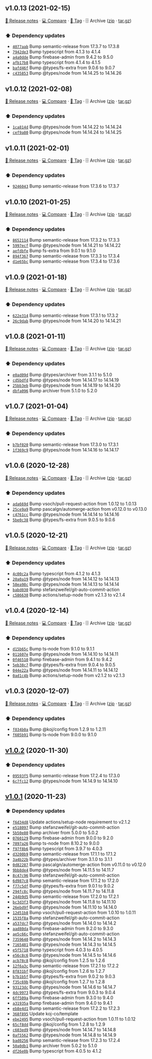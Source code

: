 ## v1.0.13 (2021-02-15)

[📝 Release notes](https://github.com/koj-co/firebase-github-backup/releases/tag/v1.0.13) · [💻 Compare](https://github.com/koj-co/firebase-github-backup/compare/v1.0.12...v1.0.13) · [🔖 Tag](https://github.com/koj-co/firebase-github-backup/tree/v1.0.13) · 🗄️ Archive ([zip](https://github.com/koj-co/firebase-github-backup/archive/v1.0.13.zip) · [tar.gz](https://github.com/koj-co/firebase-github-backup/archive/v1.0.13.tar.gz))

### ⬆️ Dependency updates

- [`4077aab`](https://github.com/koj-co/firebase-github-backup/commit/4077aab)  Bump semantic-release from 17.3.7 to 17.3.8
- [`7942de3`](https://github.com/koj-co/firebase-github-backup/commit/7942de3)  Bump typescript from 4.1.3 to 4.1.4
- [`a4a0dde`](https://github.com/koj-co/firebase-github-backup/commit/a4a0dde)  Bump firebase-admin from 9.4.2 to 9.5.0
- [`afb17b8`](https://github.com/koj-co/firebase-github-backup/commit/afb17b8)  Bump typescript from 4.1.4 to 4.1.5
- [`bafd46f`](https://github.com/koj-co/firebase-github-backup/commit/bafd46f)  Bump @types/fs-extra from 9.0.6 to 9.0.7
- [`c435853`](https://github.com/koj-co/firebase-github-backup/commit/c435853)  Bump @types/node from 14.14.25 to 14.14.26

## v1.0.12 (2021-02-08)

[📝 Release notes](https://github.com/koj-co/firebase-github-backup/releases/tag/v1.0.12) · [💻 Compare](https://github.com/koj-co/firebase-github-backup/compare/v1.0.11...v1.0.12) · [🔖 Tag](https://github.com/koj-co/firebase-github-backup/tree/v1.0.12) · 🗄️ Archive ([zip](https://github.com/koj-co/firebase-github-backup/archive/v1.0.12.zip) · [tar.gz](https://github.com/koj-co/firebase-github-backup/archive/v1.0.12.tar.gz))

### ⬆️ Dependency updates

- [`1ca814d`](https://github.com/koj-co/firebase-github-backup/commit/1ca814d)  Bump @types/node from 14.14.22 to 14.14.24
- [`cef9a80`](https://github.com/koj-co/firebase-github-backup/commit/cef9a80)  Bump @types/node from 14.14.24 to 14.14.25

## v1.0.11 (2021-02-01)

[📝 Release notes](https://github.com/koj-co/firebase-github-backup/releases/tag/v1.0.11) · [💻 Compare](https://github.com/koj-co/firebase-github-backup/compare/v1.0.10...v1.0.11) · [🔖 Tag](https://github.com/koj-co/firebase-github-backup/tree/v1.0.11) · 🗄️ Archive ([zip](https://github.com/koj-co/firebase-github-backup/archive/v1.0.11.zip) · [tar.gz](https://github.com/koj-co/firebase-github-backup/archive/v1.0.11.tar.gz))

### ⬆️ Dependency updates

- [`9246043`](https://github.com/koj-co/firebase-github-backup/commit/9246043)  Bump semantic-release from 17.3.6 to 17.3.7

## v1.0.10 (2021-01-25)

[📝 Release notes](https://github.com/koj-co/firebase-github-backup/releases/tag/v1.0.10) · [💻 Compare](https://github.com/koj-co/firebase-github-backup/compare/v1.0.9...v1.0.10) · [🔖 Tag](https://github.com/koj-co/firebase-github-backup/tree/v1.0.10) · 🗄️ Archive ([zip](https://github.com/koj-co/firebase-github-backup/archive/v1.0.10.zip) · [tar.gz](https://github.com/koj-co/firebase-github-backup/archive/v1.0.10.tar.gz))

### ⬆️ Dependency updates

- [`8652114`](https://github.com/koj-co/firebase-github-backup/commit/8652114)  Bump semantic-release from 17.3.2 to 17.3.3
- [`5997ecf`](https://github.com/koj-co/firebase-github-backup/commit/5997ecf)  Bump @types/node from 14.14.21 to 14.14.22
- [`aefdbfe`](https://github.com/koj-co/firebase-github-backup/commit/aefdbfe)  Bump fs-extra from 9.0.1 to 9.1.0
- [`894f367`](https://github.com/koj-co/firebase-github-backup/commit/894f367)  Bump semantic-release from 17.3.3 to 17.3.4
- [`d1e65bc`](https://github.com/koj-co/firebase-github-backup/commit/d1e65bc)  Bump semantic-release from 17.3.4 to 17.3.6

## v1.0.9 (2021-01-18)

[📝 Release notes](https://github.com/koj-co/firebase-github-backup/releases/tag/v1.0.9) · [💻 Compare](https://github.com/koj-co/firebase-github-backup/compare/v1.0.8...v1.0.9) · [🔖 Tag](https://github.com/koj-co/firebase-github-backup/tree/v1.0.9) · 🗄️ Archive ([zip](https://github.com/koj-co/firebase-github-backup/archive/v1.0.9.zip) · [tar.gz](https://github.com/koj-co/firebase-github-backup/archive/v1.0.9.tar.gz))

### ⬆️ Dependency updates

- [`622e314`](https://github.com/koj-co/firebase-github-backup/commit/622e314)  Bump semantic-release from 17.3.1 to 17.3.2
- [`26c9dab`](https://github.com/koj-co/firebase-github-backup/commit/26c9dab)  Bump @types/node from 14.14.20 to 14.14.21

## v1.0.8 (2021-01-11)

[📝 Release notes](https://github.com/koj-co/firebase-github-backup/releases/tag/v1.0.8) · [💻 Compare](https://github.com/koj-co/firebase-github-backup/compare/v1.0.7...v1.0.8) · [🔖 Tag](https://github.com/koj-co/firebase-github-backup/tree/v1.0.8) · 🗄️ Archive ([zip](https://github.com/koj-co/firebase-github-backup/archive/v1.0.8.zip) · [tar.gz](https://github.com/koj-co/firebase-github-backup/archive/v1.0.8.tar.gz))

### ⬆️ Dependency updates

- [`e0ad09d`](https://github.com/koj-co/firebase-github-backup/commit/e0ad09d)  Bump @types/archiver from 3.1.1 to 5.1.0
- [`cd5bdfd`](https://github.com/koj-co/firebase-github-backup/commit/cd5bdfd)  Bump @types/node from 14.14.17 to 14.14.19
- [`25bb3eb`](https://github.com/koj-co/firebase-github-backup/commit/25bb3eb)  Bump @types/node from 14.14.19 to 14.14.20
- [`dbfa096`](https://github.com/koj-co/firebase-github-backup/commit/dbfa096)  Bump archiver from 5.1.0 to 5.2.0

## v1.0.7 (2021-01-04)

[📝 Release notes](https://github.com/koj-co/firebase-github-backup/releases/tag/v1.0.7) · [💻 Compare](https://github.com/koj-co/firebase-github-backup/compare/v1.0.6...v1.0.7) · [🔖 Tag](https://github.com/koj-co/firebase-github-backup/tree/v1.0.7) · 🗄️ Archive ([zip](https://github.com/koj-co/firebase-github-backup/archive/v1.0.7.zip) · [tar.gz](https://github.com/koj-co/firebase-github-backup/archive/v1.0.7.tar.gz))

### ⬆️ Dependency updates

- [`b7bf020`](https://github.com/koj-co/firebase-github-backup/commit/b7bf020)  Bump semantic-release from 17.3.0 to 17.3.1
- [`1f369c9`](https://github.com/koj-co/firebase-github-backup/commit/1f369c9)  Bump @types/node from 14.14.16 to 14.14.17

## v1.0.6 (2020-12-28)

[📝 Release notes](https://github.com/koj-co/firebase-github-backup/releases/tag/v1.0.6) · [💻 Compare](https://github.com/koj-co/firebase-github-backup/compare/v1.0.5...v1.0.6) · [🔖 Tag](https://github.com/koj-co/firebase-github-backup/tree/v1.0.6) · 🗄️ Archive ([zip](https://github.com/koj-co/firebase-github-backup/archive/v1.0.6.zip) · [tar.gz](https://github.com/koj-co/firebase-github-backup/archive/v1.0.6.tar.gz))

### ⬆️ Dependency updates

- [`ada669d`](https://github.com/koj-co/firebase-github-backup/commit/ada669d)  Bump vsoch/pull-request-action from 1.0.12 to 1.0.13
- [`25ce9a9`](https://github.com/koj-co/firebase-github-backup/commit/25ce9a9)  Bump pascalgn/automerge-action from v0.12.0 to v0.13.0
- [`c4761cc`](https://github.com/koj-co/firebase-github-backup/commit/c4761cc)  Bump @types/node from 14.14.14 to 14.14.16
- [`5be0c38`](https://github.com/koj-co/firebase-github-backup/commit/5be0c38)  Bump @types/fs-extra from 9.0.5 to 9.0.6

## v1.0.5 (2020-12-21)

[📝 Release notes](https://github.com/koj-co/firebase-github-backup/releases/tag/v1.0.5) · [💻 Compare](https://github.com/koj-co/firebase-github-backup/compare/v1.0.4...v1.0.5) · [🔖 Tag](https://github.com/koj-co/firebase-github-backup/tree/v1.0.5) · 🗄️ Archive ([zip](https://github.com/koj-co/firebase-github-backup/archive/v1.0.5.zip) · [tar.gz](https://github.com/koj-co/firebase-github-backup/archive/v1.0.5.tar.gz))

### ⬆️ Dependency updates

- [`4c00c2a`](https://github.com/koj-co/firebase-github-backup/commit/4c00c2a)  Bump typescript from 4.1.2 to 4.1.3
- [`20a0a19`](https://github.com/koj-co/firebase-github-backup/commit/20a0a19)  Bump @types/node from 14.14.12 to 14.14.13
- [`58ea98c`](https://github.com/koj-co/firebase-github-backup/commit/58ea98c)  Bump @types/node from 14.14.13 to 14.14.14
- [`babd030`](https://github.com/koj-co/firebase-github-backup/commit/babd030)  Bump stefanzweifel/git-auto-commit-action
- [`c586630`](https://github.com/koj-co/firebase-github-backup/commit/c586630)  Bump actions/setup-node from v2.1.3 to v2.1.4

## v1.0.4 (2020-12-14)

[📝 Release notes](https://github.com/koj-co/firebase-github-backup/releases/tag/v1.0.4) · [💻 Compare](https://github.com/koj-co/firebase-github-backup/compare/v1.0.3...v1.0.4) · [🔖 Tag](https://github.com/koj-co/firebase-github-backup/tree/v1.0.4) · 🗄️ Archive ([zip](https://github.com/koj-co/firebase-github-backup/archive/v1.0.4.zip) · [tar.gz](https://github.com/koj-co/firebase-github-backup/archive/v1.0.4.tar.gz))

### ⬆️ Dependency updates

- [`d15b65c`](https://github.com/koj-co/firebase-github-backup/commit/d15b65c)  Bump ts-node from 9.1.0 to 9.1.1
- [`011607e`](https://github.com/koj-co/firebase-github-backup/commit/011607e)  Bump @types/node from 14.14.10 to 14.14.11
- [`0f46510`](https://github.com/koj-co/firebase-github-backup/commit/0f46510)  Bump firebase-admin from 9.4.1 to 9.4.2
- [`5eb38c7`](https://github.com/koj-co/firebase-github-backup/commit/5eb38c7)  Bump @types/fs-extra from 9.0.4 to 9.0.5
- [`044e22a`](https://github.com/koj-co/firebase-github-backup/commit/044e22a)  Bump @types/node from 14.14.11 to 14.14.12
- [`0ad1c4b`](https://github.com/koj-co/firebase-github-backup/commit/0ad1c4b)  Bump actions/setup-node from v2.1.2 to v2.1.3

## v1.0.3 (2020-12-07)

[📝 Release notes](https://github.com/koj-co/firebase-github-backup/releases/tag/v1.0.3) · [💻 Compare](https://github.com/koj-co/firebase-github-backup/compare/v1.0.2...v1.0.3) · [🔖 Tag](https://github.com/koj-co/firebase-github-backup/tree/v1.0.3) · 🗄️ Archive ([zip](https://github.com/koj-co/firebase-github-backup/archive/v1.0.3.zip) · [tar.gz](https://github.com/koj-co/firebase-github-backup/archive/v1.0.3.tar.gz))

### ⬆️ Dependency updates

- [`f034b0a`](https://github.com/koj-co/firebase-github-backup/commit/f034b0a)  Bump @koj/config from 1.2.9 to 1.2.11
- [`f605b91`](https://github.com/koj-co/firebase-github-backup/commit/f605b91)  Bump ts-node from 9.0.0 to 9.1.0

## [v1.0.2](https://github.com/koj-co/firebase-github-backup/compare/v1.0.1...v1.0.2) (2020-11-30)

### ⬆️ Dependency updates

- [`09593f5`](https://github.com/koj-co/firebase-github-backup/commit/09593f5)  Bump semantic-release from 17.2.4 to 17.3.0
- [`6c7fc12`](https://github.com/koj-co/firebase-github-backup/commit/6c7fc12)  Bump @types/node from 14.14.9 to 14.14.10

## [v1.0.1](https://github.com/koj-co/firebase-github-backup/compare/v1.0.0...v1.0.1) (2020-11-23)

### ⬆️ Dependency updates

- [`f6d34d8`](https://github.com/koj-co/firebase-github-backup/commit/f6d34d8)  Update actions/setup-node requirement to v2.1.2
- [`e518097`](https://github.com/koj-co/firebase-github-backup/commit/e518097)  Bump stefanzweifel/git-auto-commit-action
- [`5b50e80`](https://github.com/koj-co/firebase-github-backup/commit/5b50e80)  Bump archiver from 5.0.0 to 5.0.2
- [`0760129`](https://github.com/koj-co/firebase-github-backup/commit/0760129)  Bump firebase-admin from 9.0.0 to 9.2.0
- [`7897a26`](https://github.com/koj-co/firebase-github-backup/commit/7897a26)  Bump ts-node from 8.10.2 to 9.0.0
- [`f97f8b6`](https://github.com/koj-co/firebase-github-backup/commit/f97f8b6)  Bump typescript from 3.9.7 to 4.0.3
- [`d3200b9`](https://github.com/koj-co/firebase-github-backup/commit/d3200b9)  Bump semantic-release from 17.1.1 to 17.1.2
- [`3a4b22b`](https://github.com/koj-co/firebase-github-backup/commit/3a4b22b)  Bump @types/archiver from 3.1.0 to 3.1.1
- [`0d82287`](https://github.com/koj-co/firebase-github-backup/commit/0d82287)  Bump pascalgn/automerge-action from v0.11.0 to v0.12.0
- [`9bb8de4`](https://github.com/koj-co/firebase-github-backup/commit/9bb8de4)  Bump @types/node from 14.11.5 to 14.11.7
- [`8c47c96`](https://github.com/koj-co/firebase-github-backup/commit/8c47c96)  Bump stefanzweifel/git-auto-commit-action
- [`6d987c8`](https://github.com/koj-co/firebase-github-backup/commit/6d987c8)  Bump semantic-release from 17.1.2 to 17.2.0
- [`f77c5df`](https://github.com/koj-co/firebase-github-backup/commit/f77c5df)  Bump @types/fs-extra from 9.0.1 to 9.0.2
- [`294fc8c`](https://github.com/koj-co/firebase-github-backup/commit/294fc8c)  Bump @types/node from 14.11.7 to 14.11.8
- [`244b9d5`](https://github.com/koj-co/firebase-github-backup/commit/244b9d5)  Bump semantic-release from 17.2.0 to 17.2.1
- [`bc3d3f3`](https://github.com/koj-co/firebase-github-backup/commit/bc3d3f3)  Bump @types/node from 14.11.8 to 14.11.10
- [`26ebd9f`](https://github.com/koj-co/firebase-github-backup/commit/26ebd9f)  Bump @types/node from 14.11.10 to 14.14.0
- [`12d51b8`](https://github.com/koj-co/firebase-github-backup/commit/12d51b8)  Bump vsoch/pull-request-action from 1.0.10 to 1.0.11
- [`1535f8a`](https://github.com/koj-co/firebase-github-backup/commit/1535f8a)  Bump stefanzweifel/git-auto-commit-action
- [`a537dc7`](https://github.com/koj-co/firebase-github-backup/commit/a537dc7)  Bump @types/node from 14.14.0 to 14.14.2
- [`aad80da`](https://github.com/koj-co/firebase-github-backup/commit/aad80da)  Bump firebase-admin from 9.2.0 to 9.3.0
- [`ae5c66c`](https://github.com/koj-co/firebase-github-backup/commit/ae5c66c)  Bump stefanzweifel/git-auto-commit-action
- [`7359640`](https://github.com/koj-co/firebase-github-backup/commit/7359640)  Bump @types/node from 14.14.2 to 14.14.3
- [`7165481`](https://github.com/koj-co/firebase-github-backup/commit/7165481)  Bump @types/node from 14.14.3 to 14.14.5
- [`e5f5718`](https://github.com/koj-co/firebase-github-backup/commit/e5f5718)  Bump typescript from 4.0.3 to 4.0.5
- [`e56c8c6`](https://github.com/koj-co/firebase-github-backup/commit/e56c8c6)  Bump @types/node from 14.14.5 to 14.14.6
- [`acb78c8`](https://github.com/koj-co/firebase-github-backup/commit/acb78c8)  Bump @koj/config from 1.2.5 to 1.2.6
- [`12f6a3c`](https://github.com/koj-co/firebase-github-backup/commit/12f6a3c)  Bump semantic-release from 17.2.1 to 17.2.2
- [`8f831bf`](https://github.com/koj-co/firebase-github-backup/commit/8f831bf)  Bump @koj/config from 1.2.6 to 1.2.7
- [`b7b1b5f`](https://github.com/koj-co/firebase-github-backup/commit/b7b1b5f)  Bump @types/fs-extra from 9.0.2 to 9.0.3
- [`f35c69b`](https://github.com/koj-co/firebase-github-backup/commit/f35c69b)  Bump @koj/config from 1.2.7 to 1.2.8
- [`93123dc`](https://github.com/koj-co/firebase-github-backup/commit/93123dc)  Bump @types/node from 14.14.6 to 14.14.7
- [`4dc9973`](https://github.com/koj-co/firebase-github-backup/commit/4dc9973)  Bump @types/fs-extra from 9.0.3 to 9.0.4
- [`6ff509a`](https://github.com/koj-co/firebase-github-backup/commit/6ff509a)  Bump firebase-admin from 9.3.0 to 9.4.0
- [`a31935a`](https://github.com/koj-co/firebase-github-backup/commit/a31935a)  Bump firebase-admin from 9.4.0 to 9.4.1
- [`eb8e4d1`](https://github.com/koj-co/firebase-github-backup/commit/eb8e4d1)  Bump semantic-release from 17.2.2 to 17.2.3
- [`368f895`](https://github.com/koj-co/firebase-github-backup/commit/368f895)  Update koj-co/template
- [`ebe2495`](https://github.com/koj-co/firebase-github-backup/commit/ebe2495)  Bump vsoch/pull-request-action from 1.0.11 to 1.0.12
- [`65cf8dd`](https://github.com/koj-co/firebase-github-backup/commit/65cf8dd)  Bump @koj/config from 1.2.8 to 1.2.9
- [`c603ed9`](https://github.com/koj-co/firebase-github-backup/commit/c603ed9)  Bump @types/node from 14.14.7 to 14.14.8
- [`0af5562`](https://github.com/koj-co/firebase-github-backup/commit/0af5562)  Bump @types/node from 14.14.8 to 14.14.9
- [`bad0256`](https://github.com/koj-co/firebase-github-backup/commit/bad0256)  Bump semantic-release from 17.2.3 to 17.2.4
- [`50a0db1`](https://github.com/koj-co/firebase-github-backup/commit/50a0db1)  Bump archiver from 5.0.2 to 5.1.0
- [`df26e0b`](https://github.com/koj-co/firebase-github-backup/commit/df26e0b)  Bump typescript from 4.0.5 to 4.1.2
